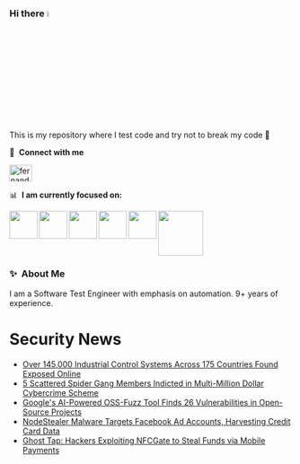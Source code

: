 ### Hi there <a href="https://www.gautamkrishnar.com/"><img src="https://media.giphy.com/media/hvRJCLFzcasrR4ia7z/giphy.gif" width="5%"></a>
This is my repository where I test code and try not to break my code :rofl:

🔗 &nbsp;**Connect with me**
<p align="left">
<a href="https://linkedin.com/in/fernandorlcruz" target="blank"><img align="center" src="https://raw.githubusercontent.com/rahuldkjain/github-profile-readme-generator/master/src/images/icons/Social/linked-in-alt.svg" alt="fernando cruz" height="30" width="40" /></a>
  
📊 &nbsp;**I am currently focused on:**

<img align="left" width='50' height='50' src="https://cdn.jsdelivr.net/gh/devicons/devicon/icons/python/python-original-wordmark.svg" />
<img align="left" width='50' height='50' src="https://cdn.jsdelivr.net/gh/devicons/devicon/icons/csharp/csharp-original.svg" />
<img align="left" width='50' height='50' src="https://cdn.jsdelivr.net/gh/devicons/devicon/icons/jenkins/jenkins-original.svg" />
<img align="left" width='50' height='50' src="https://specflow.org/wp-content/uploads/2021/05/SpecFlow-Icon.png" />
<img align="left" width='50' height='50' src="https://www.svgrepo.com/show/306098/githubactions.svg" />
<img width='80' height='80' src="https://cdn2.vectorstock.com/i/1000x1000/64/81/security-testing-concept-icon-safety-audit-key-vector-29166481.jpg" />
          
          
  
### ✨&nbsp; About Me

I am a Software Test Engineer with emphasis on automation. 9+ years of experience.

# Security News
<!-- BLOG-POST-LIST:START -->
- [Over 145,000 Industrial Control Systems Across 175 Countries Found Exposed Online](https://thehackernews.com/2024/11/over-145000-industrial-control-systems.html)
- [5 Scattered Spider Gang Members Indicted in Multi-Million Dollar Cybercrime Scheme](https://thehackernews.com/2024/11/5-scattered-spider-gang-members.html)
- [Google&#39;s AI-Powered OSS-Fuzz Tool Finds 26 Vulnerabilities in Open-Source Projects](https://thehackernews.com/2024/11/googles-ai-powered-oss-fuzz-tool-finds.html)
- [NodeStealer Malware Targets Facebook Ad Accounts, Harvesting Credit Card Data](https://thehackernews.com/2024/11/nodestealer-malware-targets-facebook-ad.html)
- [Ghost Tap: Hackers Exploiting NFCGate to Steal Funds via Mobile Payments](https://thehackernews.com/2024/11/ghost-tap-hackers-exploiting-nfcgate-to.html)
<!-- BLOG-POST-LIST:END -->
